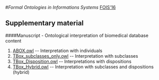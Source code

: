 #*Formal Ontologies in Informations Systems* [FOIS'16](http://www.iaoa.org/fois2016/index.php)


## Supplementary material

####Manuscript - Ontological interpretation of biomedical database content

1. [ABOX.owl](https://github.com/integrativo/ontos/blob/master/FOIS'16/ABox.owl) -- Interpretation with individuals 
2. [TBox_subclasses_only.owl](https://github.com/integrativo/ontos/blob/master/FOIS'16/TBox_subclasses_only.owl) -- Interpretation with subclasses
3. [TBox_Disposition.owl](https://github.com/integrativo/ontos/blob/master/FOIS'16/TBox_Disposition.owl) -- Interpretations with dispositions
4. [TBox_Hybrid.owl](https://github.com/integrativo/ontos/blob/master/FOIS'16/TBox_Hybrid.owl) -- Interpretation with subclasses and dispositions (hybrid) 
